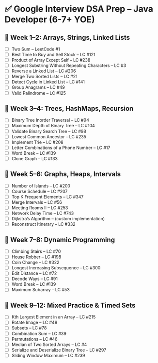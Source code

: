 # ✅ Google Interview DSA Prep – Java Developer (6-7+ YOE)

## 📅 Week 1–2: Arrays, Strings, Linked Lists
- [ ] Two Sum – LeetCode #1
- [ ] Best Time to Buy and Sell Stock – LC #121
- [ ] Product of Array Except Self – LC #238
- [ ] Longest Substring Without Repeating Characters – LC #3
- [ ] Reverse a Linked List – LC #206
- [ ] Merge Two Sorted Lists – LC #21
- [ ] Detect Cycle in Linked List – LC #141
- [ ] Group Anagrams – LC #49
- [ ] Valid Palindrome – LC #125

## 📅 Week 3–4: Trees, HashMaps, Recursion
- [ ] Binary Tree Inorder Traversal – LC #94
- [ ] Maximum Depth of Binary Tree – LC #104
- [ ] Validate Binary Search Tree – LC #98
- [ ] Lowest Common Ancestor – LC #235
- [ ] Implement Trie – LC #208
- [ ] Letter Combinations of a Phone Number – LC #17
- [ ] Word Break – LC #139
- [ ] Clone Graph – LC #133

## 📅 Week 5–6: Graphs, Heaps, Intervals
- [ ] Number of Islands – LC #200
- [ ] Course Schedule – LC #207
- [ ] Top K Frequent Elements – LC #347
- [ ] Merge Intervals – LC #56
- [ ] Meeting Rooms II – LC #253
- [ ] Network Delay Time – LC #743
- [ ] Dijkstra’s Algorithm – (custom implementation)
- [ ] Reconstruct Itinerary – LC #332

## 📅 Week 7–8: Dynamic Programming
- [ ] Climbing Stairs – LC #70
- [ ] House Robber – LC #198
- [ ] Coin Change – LC #322
- [ ] Longest Increasing Subsequence – LC #300
- [ ] Edit Distance – LC #72
- [ ] Decode Ways – LC #91
- [ ] Word Break – LC #139
- [ ] Maximum Subarray – LC #53

## 📅 Week 9–12: Mixed Practice & Timed Sets
- [ ] Kth Largest Element in an Array – LC #215
- [ ] Rotate Image – LC #48
- [ ] Subsets – LC #78
- [ ] Combination Sum – LC #39
- [ ] Permutations – LC #46
- [ ] Median of Two Sorted Arrays – LC #4
- [ ] Serialize and Deserialize Binary Tree – LC #297
- [ ] Sliding Window Maximum – LC #239
